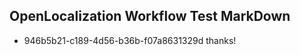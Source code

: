## OpenLocalization Workflow Test MarkDown
* 946b5b21-c189-4d56-b36b-f07a8631329d thanks!

<!--HONumber=Aug16_HO4-->


